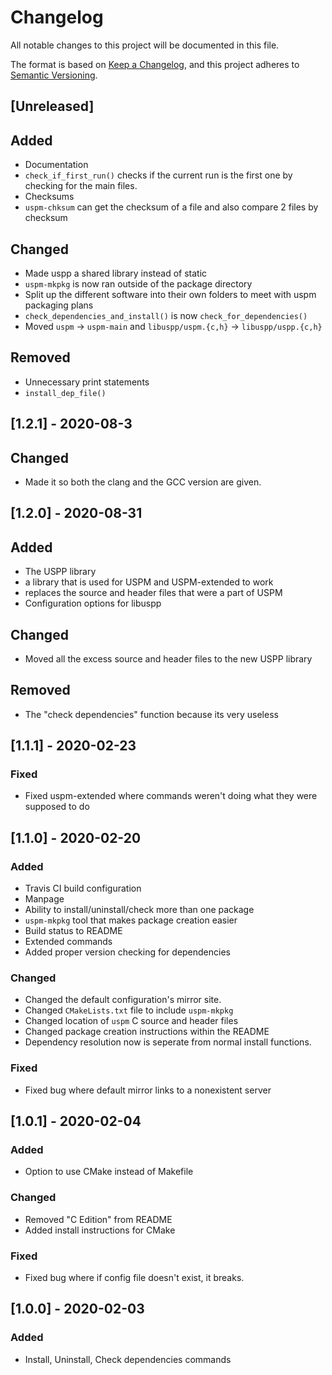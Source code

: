 # Changelog
All notable changes to this project will be documented in this file.

The format is based on [Keep a Changelog](https://keepachangelog.com/en/1.0.0/),
and this project adheres to [Semantic Versioning](https://semver.org/spec/v2.0.0.html).

## [Unreleased]

## Added
- Documentation
- `check_if_first_run()` checks if the current run is the first one by checking for
the main files.
- Checksums
- `uspm-chksum` can get the checksum of a file and also compare 2 files by checksum

## Changed
- Made uspp a shared library instead of static
- `uspm-mkpkg` is now ran outside of the package directory
- Split up the different software into their own folders to meet with uspm packaging plans
- `check_dependencies_and_install()` is now `check_for_dependencies()`
- Moved `uspm` -> `uspm-main` and `libuspp/uspm.{c,h}` -> `libuspp/uspp.{c,h}`

## Removed
- Unnecessary print statements
- `install_dep_file()`

## [1.2.1] - 2020-08-3
## Changed
- Made it so both the clang and the GCC version are given.

## [1.2.0] - 2020-08-31
## Added
- The USPP library 
- a library that is used for USPM and USPM-extended to work
- replaces the source and header files that were a part of USPM
- Configuration options for libuspp

## Changed
- Moved all the excess source and header files to the new USPP library

## Removed
- The "check dependencies" function because its very useless

## [1.1.1] - 2020-02-23
### Fixed
- Fixed uspm-extended where commands weren't doing what they were supposed to do

## [1.1.0] - 2020-02-20
### Added 
- Travis CI build configuration
- Manpage
- Ability to install/uninstall/check more than one package
- `uspm-mkpkg` tool that makes package creation easier
- Build status to README
- Extended commands
- Added proper version checking for dependencies

### Changed
- Changed the default configuration's mirror site. 
- Changed `CMakeLists.txt` file to include `uspm-mkpkg`
- Changed location of `uspm` C source and header files
- Changed package creation instructions within the README
- Dependency resolution now is seperate from normal install functions.

### Fixed
- Fixed bug where default mirror links to a nonexistent server

## [1.0.1] - 2020-02-04
### Added
- Option to use CMake instead of Makefile

### Changed
- Removed "C Edition" from README
- Added install instructions for CMake

### Fixed
- Fixed bug where if config file doesn't exist, it breaks.

## [1.0.0] - 2020-02-03
### Added
- Install, Uninstall, Check dependencies commands
